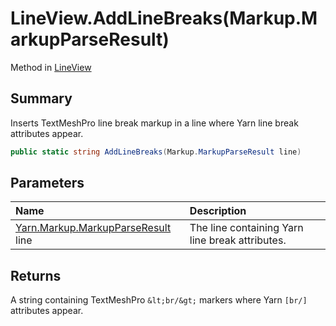 # LineView.AddLineBreaks(Markup.MarkupParseResult)

Method in [LineView](/docs/api/csharp/yarn.unity.legacy.lineview.md)

## Summary


Inserts TextMeshPro line break markup in a line where Yarn line
break attributes appear.


```csharp
public static string AddLineBreaks(Markup.MarkupParseResult line)
```

## Parameters

|Name|Description|
|:---|:---|
|[Yarn.Markup.MarkupParseResult](/docs/api/csharp/yarn.markup.markupparseresult.md) line|The line containing Yarn line break attributes.|

## Returns

A string containing TextMeshPro  `&lt;br/&gt;`  markers
where Yarn  `[br/]`  attributes appear.

